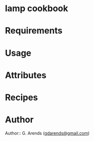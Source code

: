 # lamp cookbook

# Requirements

# Usage

# Attributes

# Recipes

# Author

Author:: G. Arends (<gdarends@gmail.com>)

